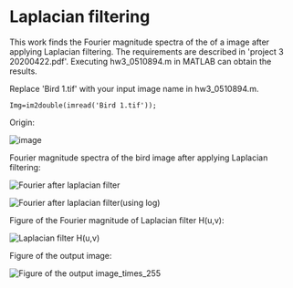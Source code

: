 # Laplacian filtering
This work finds the Fourier magnitude spectra of the of a image after applying Laplacian filtering.
The requirements are described in 'project 3 20200422.pdf'.
Executing hw3_0510894.m in MATLAB can obtain the results.

Replace 'Bird 1.tif' with your input image name in hw3_0510894.m.
```
Img=im2double(imread('Bird 1.tif'));
```

Origin:

![image](https://user-images.githubusercontent.com/42642215/132979365-c6024405-db9d-4474-850c-e728f444c940.png)

Fourier magnitude spectra of the bird image after applying Laplacian filtering:

![Fourier after laplacian filter](https://user-images.githubusercontent.com/42642215/132979552-97599735-f8e3-46c2-900c-0dc7f06feeb7.png)

![Fourier after laplacian filter(using log)](https://user-images.githubusercontent.com/42642215/132979557-190665ac-a83f-4f3e-8a44-4e8b57af3375.png)

Figure of the Fourier magnitude of Laplacian filter H(u,v):

![Laplacian filter H(u,v)](https://user-images.githubusercontent.com/42642215/132979565-6635e9d2-b952-4bd9-83b0-425c16e2428e.png)

Figure of the output image:

![Figure of the output image_times_255](https://user-images.githubusercontent.com/42642215/132979577-8cea97de-15f2-46fd-9c9d-1a96c7864042.png)

